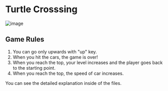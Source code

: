 # Turtle Crosssing

![image](https://user-images.githubusercontent.com/101732278/202425402-5088f639-5c3b-4828-9ce9-2e26511e49b2.png)

## Game Rules
1. You can go only upwards with "up" key.
1. When you hit the cars, the game is over!
2. When you reach the top, your level increases and the player goes back to the starting point.
3. When you reach the top, the speed of car increases.

You can see the detailed explanation inside of the files.
